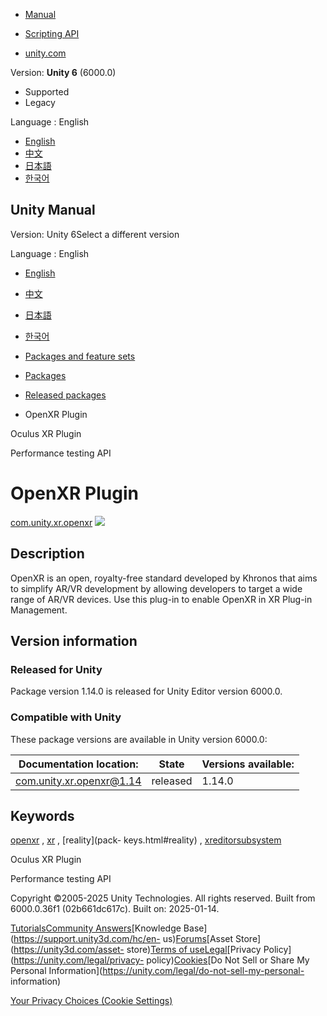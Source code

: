 [](https://docs.unity3d.com)

  * [Manual](../Manual/index.html)
  * [Scripting API](../ScriptReference/index.html)

  * [unity.com](https://unity.com/)

Version: **Unity 6** (6000.0)

  * Supported
  * Legacy

Language : English

  * [English](/Manual/com.unity.xr.openxr.html)
  * [中文](/cn/current/Manual/com.unity.xr.openxr.html)
  * [日本語](/ja/current/Manual/com.unity.xr.openxr.html)
  * [한국어](/kr/current/Manual/com.unity.xr.openxr.html)

[](https://docs.unity3d.com)

## Unity Manual

Version: Unity 6Select a different version

Language : English

  * [English](/Manual/com.unity.xr.openxr.html)
  * [中文](/cn/current/Manual/com.unity.xr.openxr.html)
  * [日本語](/ja/current/Manual/com.unity.xr.openxr.html)
  * [한국어](/kr/current/Manual/com.unity.xr.openxr.html)

  * [Packages and feature sets](PackagesList.html)
  * [Packages](Packages-all.html)
  * [Released packages](pack-safe.html)
  * OpenXR Plugin 

[](com.unity.xr.oculus.html)

Oculus XR Plugin

[](com.unity.test-framework.performance.html)

Performance testing API

# OpenXR Plugin

[com.unity.xr.openxr](https://docs.unity3d.com/Packages/com.unity.xr.openxr@1.14/manual/index.html)
![](../uploads/Main/iconRel.png)

## Description

OpenXR is an open, royalty-free standard developed by Khronos that aims to
simplify AR/VR development by allowing developers to target a wide range of
AR/VR devices. Use this plug-in to enable OpenXR in XR Plug-in Management.

## Version information

### Released for Unity

Package version 1.14.0 is released for Unity Editor version 6000.0.

### Compatible with Unity

These package versions are available in Unity version 6000.0:

**Documentation location:** | **State** | **Versions available:**  
---|---|---  
[com.unity.xr.openxr@1.14](https://docs.unity3d.com/Packages/com.unity.xr.openxr@1.14/manual/index.html) | released | 1.14.0  
  
## Keywords

[openxr](pack-keys.html#openxr) , [xr](pack-keys.html#xr) , [reality](pack-
keys.html#reality) , [xreditorsubsystem](pack-keys.html#xreditorsubsystem)

[](com.unity.xr.oculus.html)

Oculus XR Plugin

[](com.unity.test-framework.performance.html)

Performance testing API

Copyright ©2005-2025 Unity Technologies. All rights reserved. Built from
6000.0.36f1 (02b661dc617c). Built on: 2025-01-14.

[Tutorials](https://learn.unity.com/)[Community
Answers](https://answers.unity3d.com)[Knowledge
Base](https://support.unity3d.com/hc/en-
us)[Forums](https://forum.unity3d.com)[Asset Store](https://unity3d.com/asset-
store)[Terms of
use](https://docs.unity3d.com/Manual/TermsOfUse.html)[Legal](https://unity.com/legal)[Privacy
Policy](https://unity.com/legal/privacy-
policy)[Cookies](https://unity.com/legal/cookie-policy)[Do Not Sell or Share
My Personal Information](https://unity.com/legal/do-not-sell-my-personal-
information)

[Your Privacy Choices (Cookie Settings)](javascript:void\(0\);)

